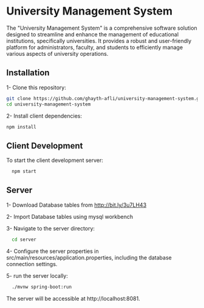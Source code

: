 
# University Management System 

The "University Management System" is a comprehensive software solution designed to streamline and enhance the management of educational institutions, specifically universities. It provides a robust and user-friendly platform for administrators, faculty, and students to efficiently manage various aspects of university operations.


## Installation

1- Clone this repository:

```bash
git clone https://github.com/ghayth-afli/university-management-system.git
cd university-management-system
```
2- Install client dependencies:
```bash
npm install
```

## Client Development

To start the client development server:

```bash
  npm start
```


## Server
1- Download Database tables from http://bit.ly/3u7LH43

2- Import Database tables using mysql workbench

3- Navigate to the server directory:

```bash
  cd server
```

4- Configure the server properties in src/main/resources/application.properties, including the database connection settings.

5- run the server locally:
```bash
  ./mvnw spring-boot:run
```
The server will be accessible at http://localhost:8081.
